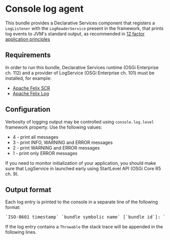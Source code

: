 # Console log agent

This bundle provides a Declarative Services component that registers a `LogListener` with the
`LogReaderService` present in the framework, that prints log events to JVM's standard output,
as recommended in [12 factor application principles](http://12factor.net/logs)

## Requirements

In order to run this bundle, Declarative Services runtime (OSGi Enterprise ch. 112) and a provider 
of LogService (OSGi Enterprise ch. 101) must be installed, for example:
    
   *   [Apache Felix SCR](http://felix.apache.org/documentation/subprojects/apache-felix-service-component-runtime.html)
   *   [Apache Felix Log](http://felix.apache.org/documentation/subprojects/apache-felix-log.html)

## Configuration

Verbosity of logging output may be controlled using `console.log.level` framework property. 
Use the following values:

   *   4 - print all messages
   *   3 - print INFO, WARNING and ERROR messages
   *   2 - print WARNING and ERROR messages
   *   1 - print only ERROR messages
   
If you need to monitor initialization of your application, you should make sure that LogService in 
launched early using StartLevel API (OSGi Core R5 ch. 9). 
   
## Output format

Each log entry is printed to the console in a separate line of the following format:

<pre>
`ISO-8601 timestamp` `bundle symbolic name` [`bundle id`]: `message`
</pre>
 
If the log entry contains a `Throwable` the stack trace will be appended in the following lines.